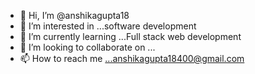 - 👋 Hi, I’m @anshikagupta18
- 👀 I’m interested in ...software development
- 🌱 I’m currently learning ...Full stack web development
- 💞️ I’m looking to collaborate on ...
- 📫 How to reach me ...anshikagupta18400@gmail.com

<!---
anshikagupta18/anshikagupta18 is a ✨ special ✨ repository because its `README.md` (this file) appears on your GitHub profile.
You can click the Preview link to take a look at your changes.
--->
